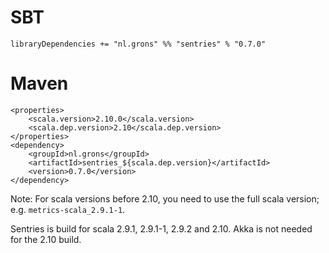 # SBT
```
libraryDependencies += "nl.grons" %% "sentries" % "0.7.0"
```

# Maven
```
<properties>
    <scala.version>2.10.0</scala.version>
    <scala.dep.version>2.10</scala.dep.version>
</properties>
<dependency>
    <groupId>nl.grons</groupId>
    <artifactId>sentries_${scala.dep.version}</artifactId>
    <version>0.7.0</version>
</dependency>
```

Note: For scala versions before 2.10, you need to use the full scala version; e.g. `metrics-scala_2.9.1-1`.

Sentries is build for scala 2.9.1, 2.9.1-1, 2.9.2 and 2.10. Akka is not needed for the 2.10 build.
